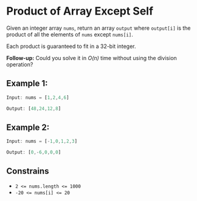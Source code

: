# Product of Array Except Self

Given an integer array `nums`, return an array `output` where `output[i]` is the product of all the elements of `nums` except `nums[i]`.

Each product is guaranteed to fit in a 32-bit integer.

**Follow-up:** Could you solve it in *O(n)* time without using the division operation?

## Example 1:

```ts
Input: nums = [1,2,4,6]

Output: [48,24,12,8]
```

## Example 2:

```ts
Input: nums = [-1,0,1,2,3]

Output: [0,-6,0,0,0]
```

## Constrains

- `2 <= nums.length <= 1000`
- `-20 <= nums[i] <= 20`

